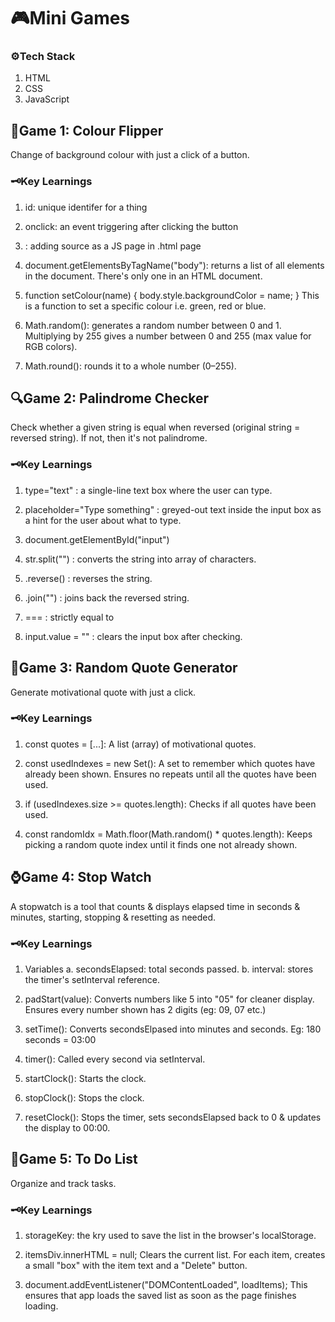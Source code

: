 # 🎮Mini Games 

### ⚙️Tech Stack
1. HTML
2. CSS
3. JavaScript

## 🎨Game 1: Colour Flipper 
Change of background colour with just a click of a button.

### 🗝️Key Learnings
1. id: unique identifer for a thing
   
2. onclick: an event triggering after clicking the button
   
3. <script></script>: adding source as a JS page in .html page

4. document.getElementsByTagName("body"): returns a list of all <body> elements in the document. There's only one <body> in an HTML document.
   
5. function setColour(name) {
    body.style.backgroundColor = name;
}
This is a function to set a specific colour i.e. green, red or blue.

6. Math.random(): generates a random number between 0 and 1.
Multiplying by 255 gives a number between 0 and 255 (max value for RGB colors).

7. Math.round(): rounds it to a whole number (0–255).

## 🔍Game 2: Palindrome Checker
Check whether a given string is equal when reversed (original string = reversed string). If not, then it's not palindrome.

### 🗝️Key Learnings
1. type="text" : a single-line text box where the user can type.

2. placeholder="Type something" : greyed-out text inside the input box as a hint for the user about what to type.

3. document.getElementById("input")

4. str.split("") : converts the string into array of characters.

5. .reverse() : reverses the string.

6. .join("") : joins back the reversed string.

7. ===  : strictly equal to

8. input.value = "" : clears the input box after checking.

## 💪Game 3: Random Quote Generator
Generate motivational quote with just a click.

### 🗝️Key Learnings
1. const quotes = [...]: A list (array) of motivational quotes.

2. const usedIndexes = new Set(): A set to remember which quotes have already been shown. Ensures no repeats until all the quotes have been used.

3. if (usedIndexes.size >= quotes.length): Checks if all quotes have been used.

4. const randomIdx = Math.floor(Math.random() * quotes.length): Keeps picking a random quote index until it finds one not already shown.

## ⌚Game 4: Stop Watch
A stopwatch is a tool that counts & displays elapsed time in seconds & minutes, starting, stopping & resetting as needed.

### 🗝️Key Learnings
1. Variables
   a. secondsElapsed: total seconds passed.
   b. interval: stores the timer's setInterval reference.

2. padStart(value): Converts numbers like 5 into "05" for cleaner display. Ensures every number shown has 2 digits (eg: 09, 07 etc.)

3. setTime(): Converts secondsElpased into minutes and seconds. 
Eg: 180 seconds = 03:00

4. timer(): Called every second via setInterval.

5. startClock(): Starts the clock.

6. stopClock(): Stops the clock.

7. resetClock(): Stops the timer, sets secondsElapsed back to 0 & updates the display to 00:00.

## 📃Game 5: To Do List
Organize and track tasks.

### 🗝️Key Learnings
1. storageKey: the kry used to save the list in the browser's localStorage.

2. itemsDiv.innerHTML = null; Clears the current list. For each item, creates a small "box" with the item text and a "Delete" button.

3. document.addEventListener("DOMContentLoaded", loadItems); This ensures that app loads the saved list as soon as the page finishes loading.
